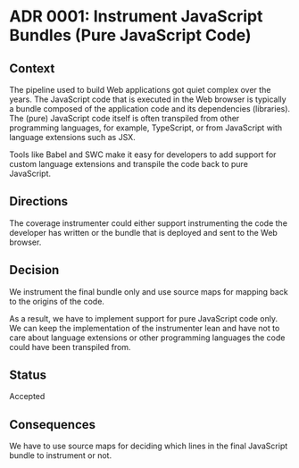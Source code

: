 # ADR 0001: Instrument JavaScript Bundles (Pure JavaScript Code)

## Context

The pipeline used to build Web applications got quiet complex over the years. 
The JavaScript code that is executed in the Web browser is typically a bundle 
composed of the application code and its dependencies (libraries).
The (pure) JavaScript code itself is often transpiled from other programming 
languages, for example, TypeScript, or from JavaScript with language 
extensions such as JSX.

Tools like Babel and SWC make it easy for developers to add support for custom
language extensions and transpile the code back to pure JavaScript.

## Directions

The coverage instrumenter could either support instrumenting the code the
developer has written or the bundle that is deployed and sent to the Web browser.

## Decision

We instrument the final bundle only and use source maps for mapping back to
the origins of the code.

As a result, we have to implement support for pure JavaScript code only.
We can keep the implementation of the instrumenter lean and have not to care
about language extensions or other programming languages the code could
have been transpiled from.

## Status

Accepted

## Consequences

We have to use source maps for deciding which lines in the final JavaScript
bundle to instrument or not. 
